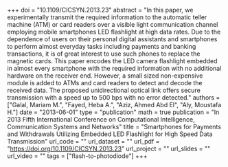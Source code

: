 +++
doi = "10.1109/CICSYN.2013.23"
abstract = "In this paper, we experimentally transmit the required information to the automatic teller machine (ATM) or card readers over a visible light communication channel employing mobile smartphones LED flashlight at high data rates. Due to the dependence of users on their personal digital assistants and smartphones to perform almost everyday tasks including payments and banking transactions, it is of great interest to use such phones to replace the magnetic cards. This paper encodes the LED camera flashlight embedded in almost every smartphone with the required information with no additional hardware on the receiver end. However, a small sized non-expensive module is added to ATMs and card readers to detect and decode the received data. The proposed unidirectional optical link offers secure transmission with a speed up to 500 bps with no error detected."
authors = ["Galal, Mariam M.", "Fayed, Heba A.", "Aziz, Ahmed Abd El", "Aly, Moustafa H."]
date = "2013-06-01"
type = "publication"
math = true
publication = "In 2013 Fifth International Conference on Computational Intelligence, Communication Systems and Networks"
title = "Smartphones for Payments and Withdrawals Utilizing Embedded LED Flashlight for High Speed Data Transmission"
url_code = ""
url_dataset = ""
url_pdf = "https://doi.org/10.1109/CICSYN.2013.23"
url_project = ""
url_slides = ""
url_video = ""
tags = ["flash-to-photodiode"]
+++
